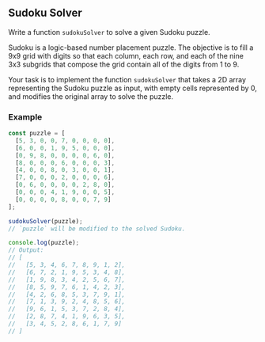 ## Sudoku Solver

Write a function `sudokuSolver` to solve a given Sudoku puzzle.

Sudoku is a logic-based number placement puzzle. The objective is to fill a 9x9 grid with digits so that each column, each row, and each of the nine 3x3 subgrids that compose the grid contain all of the digits from 1 to 9.

Your task is to implement the function `sudokuSolver` that takes a 2D array representing the Sudoku puzzle as input, with empty cells represented by 0, and modifies the original array to solve the puzzle.

### Example

```js
const puzzle = [
  [5, 3, 0, 0, 7, 0, 0, 0, 0],
  [6, 0, 0, 1, 9, 5, 0, 0, 0],
  [0, 9, 8, 0, 0, 0, 0, 6, 0],
  [8, 0, 0, 0, 6, 0, 0, 0, 3],
  [4, 0, 0, 8, 0, 3, 0, 0, 1],
  [7, 0, 0, 0, 2, 0, 0, 0, 6],
  [0, 6, 0, 0, 0, 0, 2, 8, 0],
  [0, 0, 0, 4, 1, 9, 0, 0, 5],
  [0, 0, 0, 0, 8, 0, 0, 7, 9]
];

sudokuSolver(puzzle);
// `puzzle` will be modified to the solved Sudoku.

console.log(puzzle);
// Output:
// [
//   [5, 3, 4, 6, 7, 8, 9, 1, 2],
//   [6, 7, 2, 1, 9, 5, 3, 4, 8],
//   [1, 9, 8, 3, 4, 2, 5, 6, 7],
//   [8, 5, 9, 7, 6, 1, 4, 2, 3],
//   [4, 2, 6, 8, 5, 3, 7, 9, 1],
//   [7, 1, 3, 9, 2, 4, 8, 5, 6],
//   [9, 6, 1, 5, 3, 7, 2, 8, 4],
//   [2, 8, 7, 4, 1, 9, 6, 3, 5],
//   [3, 4, 5, 2, 8, 6, 1, 7, 9]
// ]
